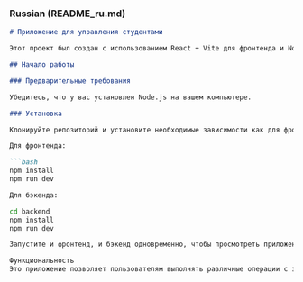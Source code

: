 
### Russian (README_ru.md)

```markdown
# Приложение для управления студентами

Этот проект был создан с использованием React + Vite для фронтенда и Node.js для бэкенда.

## Начало работы

### Предварительные требования

Убедитесь, что у вас установлен Node.js на вашем компьютере.

### Установка

Клонируйте репозиторий и установите необходимые зависимости как для фронтенда, так и для бэкенда:

Для фронтенда:

```bash
npm install
npm run dev

Для бэкенда:

cd backend
npm install
npm run dev

Запустите и фронтенд, и бэкенд одновременно, чтобы просмотреть приложение в вашем браузере.

Функциональность
Это приложение позволяет пользователям выполнять различные операции с записями студентов, включая добавление, редактирование, удаление и просмотр списка студентов.


